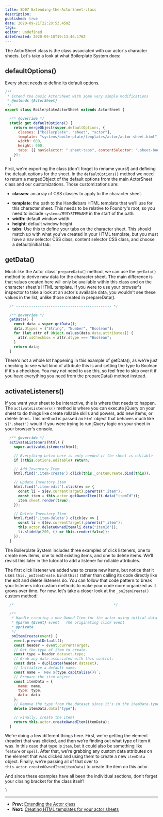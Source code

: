 ```yaml
---
title: SD07 Extending-the-ActorSheet-class
description:
published: true
date: 2020-09-21T22:20:53.450Z
tags:
editor: undefined
dateCreated: 2020-09-18T19:13:46.176Z
---
```


The ActorSheet class is the class associated with our actor's character sheets. Let's take a look at what Boilerplate System does:

## defaultOptions()

Every sheet needs to define its default options.

<!--- {% raw %} --->

```js
/**
 * Extend the basic ActorSheet with some very simple modifications
 * @extends {ActorSheet}
 */
export class BoilerplateActorSheet extends ActorSheet {

  /** @override */
  static get defaultOptions() {
    return mergeObject(super.defaultOptions, {
      classes: ["boilerplate", "sheet", "actor"],
      template: "systems/boilerplate/templates/actor/actor-sheet.html",
      width: 600,
      height: 600,
      tabs: [{ navSelector: ".sheet-tabs", contentSelector: ".sheet-body", initial: "description" }]
    });
  }
```

<!--- {% endraw %} --->

First, we're exporting the class (don't forget to rename yours!) and defining the default options for the sheet. In the <!-- {% raw %} -->`defaultOptions()`<!-- {% endraw %} --> method we need to return a mergedObject of the default options from the main ActorSheet class and our customizations. Those customizations are:

-  **classes**: an array of CSS classes to apply to the character sheet.
* **template**: the path to the Handlebars HTML template that we'll use for this character sheet. This needs to be relative to Foundry's root, so you need to include <!-- {% raw %} -->`systems/MYSYSTEMNAME`<!-- {% endraw %} --> in the start of the path.
* **width**: default window width
* **height**: default window height
* **tabs**: Use this to define your tabs on the character sheet. This should match up with what you've created in your HTML template, but you must have a nav selector CSS class, content selector CSS class, and choose a default/initial tab.

## getData()

Much like the Actor class' <!-- {% raw %} -->`prepareData()`<!-- {% endraw %} --> method, we can use the <!-- {% raw %} -->`getData()`<!-- {% endraw %} --> method to derive new data for the character sheet. The main difference is that values created here will only be available within this class and on the character sheet's HTML template. If you were to use your browser's inspector to take a look at an actor's available data, you wouldn't see these values in the list, unlike those created in prepareData().

<!--- {% raw %} --->

```js
  /* -------------------------------------------- */

  /** @override */
  getData() {
    const data = super.getData();
    data.dtypes = ["String", "Number", "Boolean"];
    for (let attr of Object.values(data.data.attributes)) {
      attr.isCheckbox = attr.dtype === "Boolean";
    }
    return data;
  }
```

<!--- {% endraw %} --->

There's not a whole lot happening in this example of getData(), as we're just checking to see what kind of attribute this is and setting the type to Boolean if it's a checkbox. You may not need to use this, so feel free to skip over it if you have everything you need from the prepareData() method instead.

## activateListeners()

If you want your sheet to be interactive, this is where that needs to happen. The <!-- {% raw %} -->`activateListeners()`<!-- {% endraw %} --> method is where you can execute jQuery on your sheet to do things like create rollable skills and powers, add new items, or delete items. This method is passed an <!-- {% raw %} -->`html`<!-- {% endraw %} --> object that behaves much like <!-- {% raw %} -->`$('.sheet')`<!-- {% endraw %} --> would if you were trying to run jQuery logic on your sheet in your browser's console.

<!--- {% raw %} --->

```js
  /** @override */
  activateListeners(html) {
    super.activateListeners(html);

    // Everything below here is only needed if the sheet is editable
    if (!this.options.editable) return;

    // Add Inventory Item
    html.find('.item-create').click(this._onItemCreate.bind(this));

    // Update Inventory Item
    html.find('.item-edit').click(ev => {
      const li = $(ev.currentTarget).parents(".item");
      const item = this.actor.getOwnedItem(li.data("itemId"));
      item.sheet.render(true);
    });

    // Delete Inventory Item
    html.find('.item-delete').click(ev => {
      const li = $(ev.currentTarget).parents(".item");
      this.actor.deleteOwnedItem(li.data("itemId"));
      li.slideUp(200, () => this.render(false));
    });
  }
```

<!--- {% endraw %} --->

The Boilerplate System includes three examples of click listeners, one to create new items, one to edit existing items, and one to delete items. We'll revisit this later in the tutorial to add a listener for rollable attributes.

The first click listener we added was to create new items, but notice that it uses <!-- {% raw %} -->`this._onItemCreate.bind(this)`<!-- {% endraw %} --> rather than calling its code directly like the edit and delete listeners do. You can follow that code pattern to break your listeners into custom methods to make your code more organized as it grows over time. For now, let's take a closer look at the <!-- {% raw %} -->`_onItemCreate()`<!-- {% endraw %} --> custom method:

<!--- {% raw %} --->

```js
  /* -------------------------------------------- */

  /**
   * Handle creating a new Owned Item for the actor using initial data defined in the HTML dataset
   * @param {Event} event   The originating click event
   * @private
   */
  _onItemCreate(event) {
    event.preventDefault();
    const header = event.currentTarget;
    // Get the type of item to create.
    const type = header.dataset.type;
    // Grab any data associated with this control.
    const data = duplicate(header.dataset);
    // Initialize a default name.
    const name = `New ${type.capitalize()}`;
    // Prepare the item object.
    const itemData = {
      name: name,
      type: type,
      data: data
    };
    // Remove the type from the dataset since it's in the itemData.type prop.
    delete itemData.data["type"];

    // Finally, create the item!
    return this.actor.createOwnedItem(itemData);
  }
```

<!--- {% endraw %} --->

We're doing a few different things here. First, we're getting the element (header) that was clicked, and then we're finding out what type of item it was. In this case that type is <!-- {% raw %} -->`item`<!-- {% endraw %} -->, but it could also be something like <!-- {% raw %} -->`feature`<!-- {% endraw %} --> or <!-- {% raw %} -->`spell`<!-- {% endraw %} -->.  After that, we're grabbing any custom data attributes on the element that was clicked and using them to create a new <!-- {% raw %} -->`itemData`<!-- {% endraw %} --> object. Finally, we're passing all of that over to <!-- {% raw %} -->`this.actor.createdOwnedItem(itemData)`<!-- {% endraw %} --> to create the item on this actor.

And since these examples have all been the individual sections, don't forget your closing bracket for the class itself!

<!--- {% raw %} --->

```js
}
```

<!--- {% endraw %} --->

---

* **Prev:** [Extending the Actor class](https://foundry-vtt-community.github.io/wiki/SD06-Extending-the-Actor-class)
* **Next:** [Creating HTML templates for your actor sheets](https://foundry-vtt-community.github.io/wiki/SD08-Creating-HTML-templates-for-your-actor-sheets)